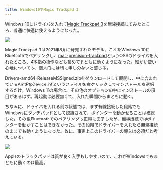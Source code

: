 ```yaml
---
title: Windows10でMagic Trackpad 3
---
```

Windows 10にドライバを入れて[Magic Trackpad 3](https://www.amazon.co.jp/dp/B09BTT6FJ9)を無線接続してみたところ、普通に快適に使えるようになった。

![](https://lh3.googleusercontent.com/docs/ADP-6oHB_UBEipwaXkCRSQM_6q9CuWJc1BRACbyPBy-XLkGDx6MPH9lmSITcYFFxVxm14QLgxU-Ks7yDq4vpXqXFUyuJI3JM3wrCxtKIKQO7smjdVhn-HfT3xTxrY-1qcGnZB7QJysqsJUGT5DLPL-Cys2C71nlpal4tRIZ-N-cGupBwuNKG9z_02R2_uSkodKptrF8lgjP2budva33J83HRRW1FUHkjvf5KYtQrgz9LgzLY-Y9LB9GJNGr7CKEXe4vdFhHmj7WloTKdNVpEKbGJnOGXUCagI98d-0hQignQIl9HjObMe7RovV7brgAGDes1FOd96Hk2yXfcaACdHxcOi61__6kzcE3sbL3QdLNTQ8-VoyNC032hnVjhVzLySk6klLh5DeczzDHjCZfI-TzkauaBnwSLNF5bbydhCJn0JQ30j7sONsYhYI_yQ--PFQdzllZQ3vgNfOvxRr0CoUDuH0NjJ62qmgD33Dva3Jrt24dUlcYpWKXyYD8Y2_YHt8qsnFIrQaiKhl9zohsQF_nZ6InThrGQvUjLRhvB1nD5lE4t2VrfsN_4iQDVGRy62D49L9xpb-4wxehH_OaZl7PmHx0wJd-nzEkoa-oJKzqv1OyY69TEjOzM6cGqM8s-1ecp-1ULGSNWpwn84M3F3PT8zW7WjU1jFbjFdLjmoG8DJFT-BvDwJobU2ObLL5sKBvTOtq8jaFLXNbHEC-rz5d3cUorkt1y1X3JzBOeHQeekU_sDl6ByMuQTOdsGNtAiJtO-l3RENEz3n_mJn2I0I76IF_8Ge29lLIQ6i2XGV2APG9p3m6T73mBD0KaGGhU_VTgI-OKvda9MGLDtVTwiHhkHhg9XYbK0HyIpzJK5sPiB5NHUwHamOxkMq2h2vFSJdwcbVAqH8487hlznbSOMrg2OoNoWFDoDaOpcStudu9dtEWfxro-5mospyXLoTKuzOeWGAE1fbj98B-kpbchUYwORYRymb1lNDzza62IbFdrGfQVpz5zBvsrmom6gjWauy0J8FVHgWtMLpo1WiC3eHvPvcs-JT85LP3udwmobb9EsA6279NHE_Q5pkDWgMG5QdY6sfPMZbzWLh6hpdoDuyMa7RCFN-YuzZCPC6S4-hbsva4WYyvREw4EryyMsLMm2EpUWpw74VpONQxzrg_c8ZiwDd3tx3lJOIl3G8x-5BFRl9BwNpLzg5Dp5ZUMx6D0_6DfiMAiLTYuEvIGPWJ6_J62E6ACBAwg1YGw3Fz46Gq0IrRAkKbQSKg)

Magic Trackpad 3は2021年8月に発売されたモデル。これをWindows 10にBluetoothでペアリングし、[mac-precision-trackpad](https://github.com/imbushuo/mac-precision-touchpad)というOSSのドライバを入れたところ、4本指の操作なども含めてまともに動くようになった。細かい使い心地についても、個人的には特に申し分ないと感じる。

Drivers-amd64-ReleaseMSSigned.zipをダウンロードして展開し、中に含まれているAmtPtpDevice.infというファイルを右クリックしてインストールを選択するだけ。Windows 11の場合は、その他のオプションの中にインストールの項目があるはず。再起動は必要無くて、入れた瞬間からまともに動く。

ちなみに、ドライバを入れる前の状態では、まず有線接続した段階でもWindowsにタッチパッドとして認識されて、ポインターを動かせることは確認した。その後Bluetoothでのペアリングも正常に完了したが、無線接続ではポインターを動かすことはできなかった。その段階でドライバーを入れたら無線接続のままでも動くようになった。故に、事実上このドライバーの導入は必須だと考えている。

![](https://lh3.googleusercontent.com/docs/ADP-6oHdfMlmRX3MWvg5aFcsO3eO1LqrFI_fguZMNG9Dh6UEiEoyCoucf_kqlp9162i1Q72h80kV6uuZWy6qai-rekagQTz1ggGEuuGNXTec2moU2yvGpANKGul9__2A8a88xgUxluxaHbJ122hUcRKkCVdylUq66fsyVQYngVc0LeqEufeScOy-XAww5hrz-cp_Vx8uxDZlNOavfyfkNlQtANEKtmoHnofZUC7GXMuRh9Xr3aLGWPnvEkYwtnOBE9HPQfQV_yM6jI6un5EVYCtgXOIxHtrpfX_dVJkDZYR08wY8aXa4jQ1AfJU8LxGxH5bt0zzdTuKxjkz20UWlrpXkmr9sAVApW1_Lka21lcxVlbJ_tE9u_FIUnjqSr_BAAzr3J3pwAWcsvgp1gEb3zkquHVDvfm3Awr775ejkcCATMyg_UmpBWxWmznPHlHPNCnB0_QSLxPBSFJIsUpGVykCHsA_vdnqIpRwc_EWd1cSfBL3zGiGpOghOP6sTpOlkQMLj94qJiku9wy4uD6vqYZU09fZmHSYt2IiKi4oXbTVEhkJWQmgOIDt3Gs7MPP-2I3rpt52xGETOyN3JLGKIRh-8jmze5XcmGPhmOaloOXK_4f4Liht4UV4fTwBmUI11u_BisGVQ5pDjLb0YiEZjaUVv9ZTt7hwFjEjzqgsEc4qccqNoDT1MPT_sARJT3bz9MTcKy576V6l587Vynhb4QxECrtkV6RF7AymCzbBR0oSoTKxMoIO8vihKaASFF9jrEfOi7m8EWUeUL0YfTwWMk3gCSSiS5G593MlKxiDAPgH6ZxgBaIkSGAWghHFOlS-HI9Awt1JYGcBI5KA9jPFdzUXsMTWyXkHuIUCl8vBW9nuF8ytRtLaRDdnph7OWAdmRrQXBrHE-8pzwz3x8bA6PXgqgO492hXPw6CG1Y8gQhyXQp07JSJwNYbNJA0xa8nn-caZAB2qp_NzbVcMfjLrHQiimdyp3jTPbdXonS_vu4zfIbnKBy_Gj0bJ2MfanHobgYCgjxlrIMYAFYIEl8b3uH9NtniVYykfmVNcB_mUoc9fEyA2RmZ-I9QRVRE1mzKT2xHRLdaCOBasXr_t9T7y6FB1th08gOnySNsewUl469Mf1CGi4V_TlsadDa1_PNk8FTivYu31hcOD6DdyMFdasypYbRaG37EY_HshejcWXPJhFe6yDIKi7i_VXcI_3AUSAO1bYPEOIovV5Gid4NDat-QLe2UuAmdo8IJMU9SZKg-vlBvWZ5_j-tw)

Appleのトラックパッドは質が良く入手もしやすいので、これがWindowsでもまともに動くのは最高。
